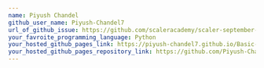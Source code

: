```yaml
---
name: Piyush Chandel
github_user_name: Piyush-Chandel7
url_of_github_issue: https://github.com/scaleracademy/scaler-september-open-source-challenge/issues/275#issue-1358877116
your_favroite_programming_language: Python
your_hosted_github_pages_link: https://piyush-chandel7.github.io/Basic-Static-Website/
your_hosted_github_pages_repository_link: https://github.com/Piyush-Chandel7/Basic-Static-Website
---
```

